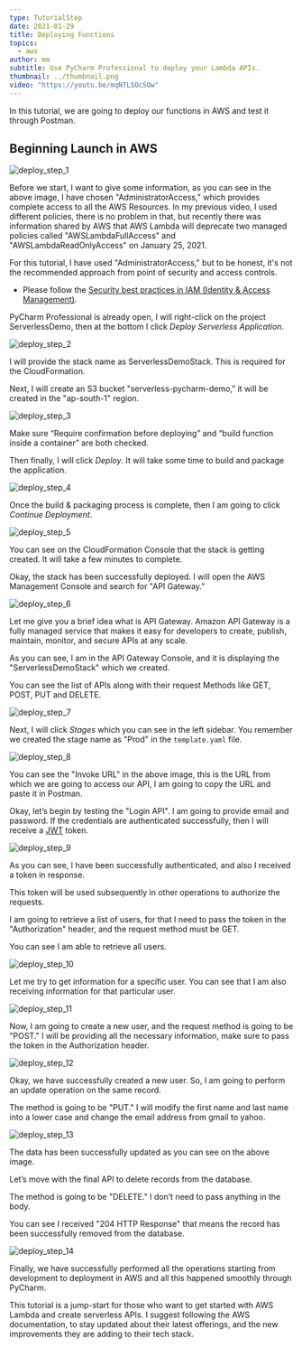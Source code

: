 ```yaml
---
type: TutorialStep
date: 2021-01-29
title: Deploying Functions
topics:
  - aws
author: mm
subtitle: Use PyCharm Professional to deploy your Lambda APIs.
thumbnail: ../thumbnail.png
video: "https://youtu.be/mqNTLSOcSOw"
---
```


In this tutorial, we are going to deploy our functions in AWS and test it through Postman.

## Beginning Launch in AWS

![deploy_step_1](steps/step1.png)

Before we start, I want to give some information, as you can see in the above image,
I have chosen "AdministratorAccess," which provides complete access to
all the AWS Resources.
In my previous video, I used different policies, there is no problem in that,
but recently there was information shared by AWS
that AWS Lambda will deprecate two managed policies called "AWSLambdaFullAccess"
and "AWSLambdaReadOnlyAccess" on January 25, 2021.

For this tutorial, I have used "AdministratorAccess,"
but to be honest, it's not the recommended approach from point of security and access controls.

- Please follow the [Security best practices in IAM (Identity & Access Management)](https://docs.aws.amazon.com/IAM/latest/UserGuide/best-practices.html).

PyCharm Professional is already open, I will right-click on the project ServerlessDemo,
then at the bottom I click _Deploy Serverless Application_.

![deploy_step_2](steps/step2.png)

I will provide the stack name as ServerlessDemoStack. This is required for the CloudFormation.

Next, I will create an S3 bucket "serverless-pycharm-demo," it will be created in the "ap-south-1" region.

![deploy_step_3](steps/step3.png)

Make sure “Require confirmation before deploying” and “build function inside a container” are both checked.

Then finally, I will click _Deploy_. It will take some time to build and package the application.

![deploy_step_4](steps/step4.png)

Once the build & packaging process is complete, then I am going to click _Continue Deployment_.

![deploy_step_5](steps/step5.png)

You can see on the CloudFormation Console that the stack is getting created.
It will take a few minutes to complete.

Okay, the stack has been successfully deployed. I will open the AWS Management Console and search for "API Gateway."

![deploy_step_6](steps/step6.png)

Let me give you a brief idea what is API Gateway.
Amazon API Gateway is a fully managed service that makes it easy for developers to create, publish, maintain, monitor,
and secure APIs at any scale.

As you can see, I am in the API Gateway Console, and it is displaying the "ServerlessDemoStack" which we created.

You can see the list of APIs along with their request Methods like GET, POST, PUT and DELETE.

![deploy_step_7](steps/step7.png)

Next, I will click _Stages_ which you can see in the left sidebar.
You remember we created the stage name as "Prod" in the `template.yaml` file.

![deploy_step_8](steps/step8.png)

You can see the "Invoke URL" in the above image, this is the URL from which we are going to access our API,
I am going to copy the URL and paste it in Postman.

Okay, let’s begin by testing the "Login API".
I am going to provide email and password.
If the credentials are authenticated successfully, then
I will receive a [JWT](https://jwt.io/) token.

![deploy_step_9](steps/step9.png)

As you can see, I have been successfully authenticated, and also I received a token in response.

This token will be used subsequently in other operations to authorize the requests.

I am going to retrieve a list of users, for that I need to pass the token in the "Authorization" header,
and the request method must be GET.

You can see I am able to retrieve all users.

![deploy_step_10](steps/step10.png)

Let me try to get information for a specific user. You can see that I am also receiving information for that particular user.

![deploy_step_11](steps/step11.png)

Now, I am going to create a new user, and the request method is going to be "POST."
I will be providing all the necessary information, make sure to pass the token in the Authorization header.

![deploy_step_12](steps/step12.png)

Okay, we have successfully created a new user. So, I am going to perform an update operation on the same record.

The method is going to be "PUT."
I will modify the first name and last name into a lower case and change the email address from gmail to yahoo.

![deploy_step_13](steps/step13.png)

The data has been successfully updated as you can see on the above image.

Let’s move with the final API to delete records from the database.

The method is going to be "DELETE." I don’t need to pass anything in the body.

You can see I received "204 HTTP Response" that means the record has been successfully removed from the database.

![deploy_step_14](steps/step14.png)

Finally, we have successfully performed all the operations starting from development to deployment in AWS and all this happened smoothly through PyCharm.

This tutorial is a jump-start for those who want to get started with AWS Lambda and create serverless APIs. I suggest following the AWS documentation, to stay updated about their latest offerings, and the new improvements they are adding to their tech stack.

